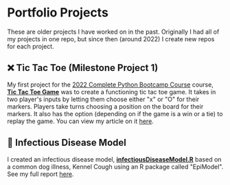 # Portfolio Projects
These are older projects I have worked on in the past. Originally I had all of my projects in one repo, but since then (around 2022) I create new repos for each project.

## ❌ Tic Tac Toe (Milestone Project 1)

My first project for the [2022 Complete Python Bootcamp Course](https://www.udemy.com/course/complete-python-bootcamp/) course, [**Tic Tac Toe Game**](tictactoe.py) was to create a functioning tic tac toe game. It takes in two player's inputs by letting them choose either "x" or "O" for their markers. Players take turns choosing a position on the board for their markers. It also has the option (depending on if the game is a win or a tie) to replay the game. You can view my article on it [here](https://www.kellyjadams.com/post/python-project-tic-tac-toe). 

## 💊 Infectious Disease Model

I created an infectious disease model, [**infectiousDiseaseModel.R**](infectiousDieaseModel.R) based on a common dog illness, Kennel Cough using an R package called "EpiModel". See my full report [here](https://5f31689b-f95d-484d-94c8-97a7bb2f3e60.filesusr.com/ugd/bc9ec1_ed23defb9f41424ab7aee99c35725433.pdf). 

